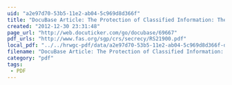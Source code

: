 ```yaml
---
uid: "a2e97d70-53b5-11e2-ab04-5c969d8d366f"
title: "DocuBase Article: The Protection of Classified Information: The Legal Framework"
created: "2012-12-30 23:31:48"
page_url: "http://web.docuticker.com/go/docubase/69667"
pdf_urls: "http://www.fas.org/sgp/crs/secrecy/RS21900.pdf"
local_pdf: "../../hrwgc-pdf/data/a2e97d70-53b5-11e2-ab04-5c969d8d366f-docubase-article-the-protection-of-classified-information-the-legal-framework.pdf"
filename: "DocuBase Article: The Protection of Classified Information: The Legal Framework.html"
category: "pdf"
tags: 
 - PDF
---
```

